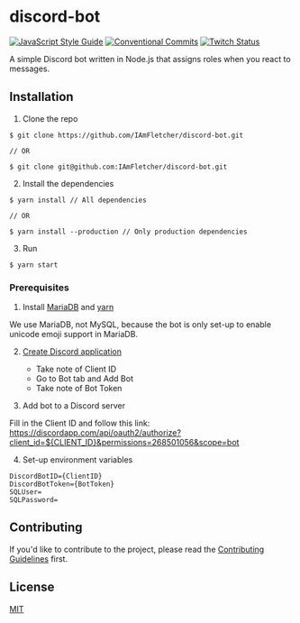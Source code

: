 # discord-bot

[![JavaScript Style Guide][js-standard-image]][js-standard-url]
[![Conventional Commits][conventional-commits-image]][conventional-commits-url]
[![Twitch Status][twitch-shields-image]][twitch-url]

A simple Discord bot written in Node.js that assigns roles when you react to messages.

## Installation

1) Clone the repo

```
$ git clone https://github.com/IAmFletcher/discord-bot.git

// OR

$ git clone git@github.com:IAmFletcher/discord-bot.git
```

2) Install the dependencies

```
$ yarn install // All dependencies

// OR

$ yarn install --production // Only production dependencies
```

3) Run

```
$ yarn start
```

### Prerequisites

1) Install [MariaDB](https://mariadb.org/) and [yarn](https://yarnpkg.com/)

We use MariaDB, not MySQL, because the bot is only set-up to enable unicode emoji support in MariaDB.

2) [Create Discord application](https://discordapp.com/developers/applications/)
    - Take note of Client ID
    - Go to Bot tab and Add Bot
    - Take note of Bot Token

3) Add bot to a Discord server

Fill in the Client ID and follow this link: https://discordapp.com/api/oauth2/authorize?client_id=${CLIENT_ID}&permissions=268501056&scope=bot

4) Set-up environment variables

```env
DiscordBotID={ClientID}
DiscordBotToken={BotToken}
SQLUser=
SQLPassword=
```

## Contributing

If you'd like to contribute to the project, please read the [Contributing Guidelines](CONTRIBUTING.md) first.

## License

[MIT](LICENSE)

[js-standard-image]: https://img.shields.io/badge/code_style-semistandard-brightgreen.svg
[js-standard-url]: https://standardjs.com
[conventional-commits-image]: https://img.shields.io/badge/Conventional%20Commits-1.0.0-yellow.svg
[conventional-commits-url]: https://conventionalcommits.org/
[twitch-shields-image]: https://img.shields.io/twitch/status/IAmFletcher_
[twitch-url]: https://twitch.tv/IAmFletcher_
